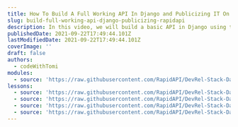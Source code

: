 ```yaml
---
title: How To Build A Full Working API In Django and Publicizing IT On RapidAPI
slug: build-full-working-api-django-publicizing-rapidapi
description: In this video, we will build a basic API in Django using the Django Rest Framework, deploy it on heroku and put it on RapidAPI Hub.
publishedDate: 2021-09-22T17:49:44.101Z
lastModifiedDate: 2021-09-22T17:49:44.101Z
coverImage: ''
draft: false
authors:
  - codeWithTomi
modules:
  - source: 'https://raw.githubusercontent.com/RapidAPI/DevRel-Stack-Data/dev/lms/courses/build-full-working-api-django-publicizing-rapidapi/index.md'
lessons:
  - source: 'https://raw.githubusercontent.com/RapidAPI/DevRel-Stack-Data/dev/lms/courses/build-full-working-api-django-publicizing-rapidapi/01-intro.md'
  - source: 'https://raw.githubusercontent.com/RapidAPI/DevRel-Stack-Data/dev/lms/courses/build-full-working-api-django-publicizing-rapidapi/02-build-api-django.md'
  - source: 'https://raw.githubusercontent.com/RapidAPI/DevRel-Stack-Data/dev/lms/courses/build-full-working-api-django-publicizing-rapidapi/03-deploy-django-api-heroku.md'
  - source: 'https://raw.githubusercontent.com/RapidAPI/DevRel-Stack-Data/dev/lms/courses/build-full-working-api-django-publicizing-rapidapi/04-putting-api-rapidapi-hub.md'
---
```


